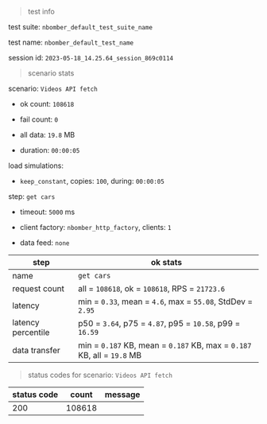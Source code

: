 > test info

test suite: `nbomber_default_test_suite_name`

test name: `nbomber_default_test_name`

session id: `2023-05-18_14.25.64_session_869c0114`

> scenario stats

scenario: `Videos API fetch`

  - ok count: `108618`

  - fail count: `0`

  - all data: `19.8` MB

  - duration: `00:00:05`

load simulations:

  - `keep_constant`, copies: `100`, during: `00:00:05`

step: `get cars`

  - timeout: `5000` ms

  - client factory: `nbomber_http_factory`, clients: `1`

  - data feed: `none`

|step|ok stats|
|---|---|
|name|`get cars`|
|request count|all = `108618`, ok = `108618`, RPS = `21723.6`|
|latency|min = `0.33`, mean = `4.6`, max = `55.08`, StdDev = `2.95`|
|latency percentile|p50 = `3.64`, p75 = `4.87`, p95 = `10.58`, p99 = `16.59`|
|data transfer|min = `0.187` KB, mean = `0.187` KB, max = `0.187` KB, all = `19.8` MB|


> status codes for scenario: `Videos API fetch`

|status code|count|message|
|---|---|---|
|200|108618||


